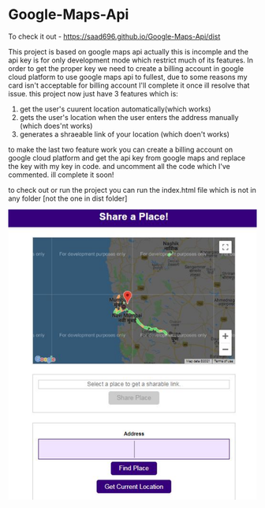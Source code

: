 # Google-Maps-Api
To check it out - https://saad696.github.io/Google-Maps-Api/dist

This project is based on google maps api 
actually this is incomple and the api key is for only development mode which restrict much of its features. 
In order to get the proper key we need to create a billing account in google cloud platform to use google maps api to fullest, due to some reasons my card isn't acceptable for billing account
I'll complete it once ill resolve that issue.
this project now just have 3 features which is:
1. get the user's cuurent location automatically(which works)
2. gets the user's location when the user enters the address manually (which does'nt works)
3. generates a shraeable link of your location (which doen't works)

to make the last two feature work you can create a billing account on google cloud platform and get the api key from google maps and replace the key with my key in code.
and uncomment all the code which I've commented.
ill complete it soon!

to check out or run the project you can run the index.html file which is not in any folder [not the one in dist folder]

<img align='center' src = https://github.com/saad696/Google-Maps-Api/blob/master/MapsApi.JPG width = 550>


